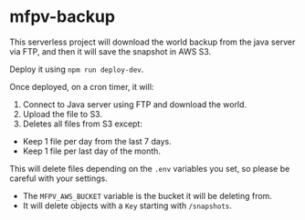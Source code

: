 # mfpv-backup

This serverless project will download the world backup from the java server via FTP, and then it will save the snapshot in AWS S3.

Deploy it using `npm run deploy-dev`.

Once deployed, on a cron timer, it will:

1. Connect to Java server using FTP and download the world.
2. Upload the file to S3.
3. Deletes all files from S3 except:
  * Keep 1 file per day from the last 7 days.
  * Keep 1 file per last day of the month.

This will delete files depending on the `.env` variables you set, so please be careful with your settings.

* The `MFPV_AWS_BUCKET` variable is the bucket it will be deleting from.
* It will delete objects with a `Key` starting with `/snapshots`.

